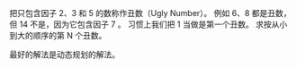 把只包含因子 2、3 和 5 的数称作丑数（Ugly Number）。
例如 6、8 都是丑数，但 14 不是，因为它包含因子 7 。 
习惯上我们把 1 当做是第一个丑数。
求按从小到大的顺序的第 N 个丑数。


最好的解法是动态规划的解法。